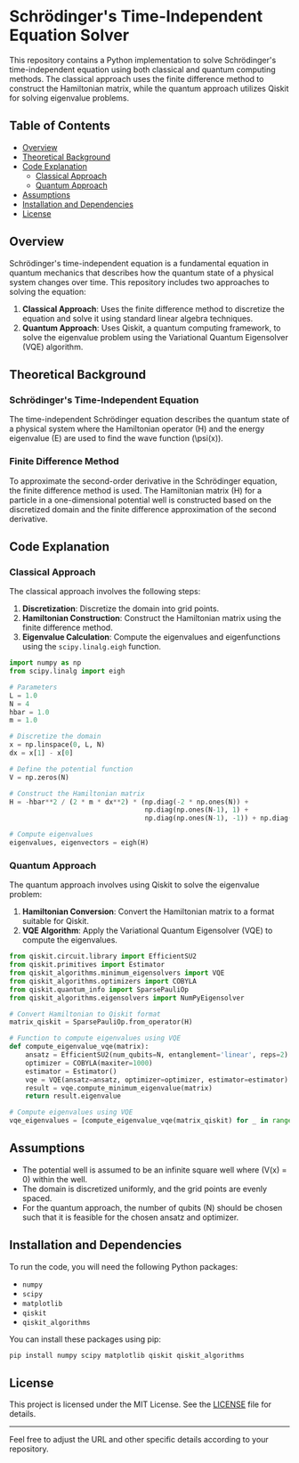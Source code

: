 # Schrödinger's Time-Independent Equation Solver

This repository contains a Python implementation to solve Schrödinger's time-independent equation using both classical and quantum computing methods. The classical approach uses the finite difference method to construct the Hamiltonian matrix, while the quantum approach utilizes Qiskit for solving eigenvalue problems.

## Table of Contents

- [Overview](#overview)
- [Theoretical Background](#theoretical-background)
- [Code Explanation](#code-explanation)
  - [Classical Approach](#classical-approach)
  - [Quantum Approach](#quantum-approach)
- [Assumptions](#assumptions)
- [Installation and Dependencies](#installation-and-dependencies)
- [License](#license)

## Overview

Schrödinger's time-independent equation is a fundamental equation in quantum mechanics that describes how the quantum state of a physical system changes over time. This repository includes two approaches to solving the equation:

1. **Classical Approach**: Uses the finite difference method to discretize the equation and solve it using standard linear algebra techniques.
2. **Quantum Approach**: Uses Qiskit, a quantum computing framework, to solve the eigenvalue problem using the Variational Quantum Eigensolver (VQE) algorithm.

## Theoretical Background

### Schrödinger's Time-Independent Equation

The time-independent Schrödinger equation describes the quantum state of a physical system where the Hamiltonian operator \(H\) and the energy eigenvalue \(E\) are used to find the wave function \(\psi(x)\).

### Finite Difference Method

To approximate the second-order derivative in the Schrödinger equation, the finite difference method is used. The Hamiltonian matrix \(H\) for a particle in a one-dimensional potential well is constructed based on the discretized domain and the finite difference approximation of the second derivative.

## Code Explanation

### Classical Approach

The classical approach involves the following steps:

1. **Discretization**: Discretize the domain into grid points.
2. **Hamiltonian Construction**: Construct the Hamiltonian matrix using the finite difference method.
3. **Eigenvalue Calculation**: Compute the eigenvalues and eigenfunctions using the `scipy.linalg.eigh` function.

```python
import numpy as np
from scipy.linalg import eigh

# Parameters
L = 1.0
N = 4
hbar = 1.0
m = 1.0

# Discretize the domain
x = np.linspace(0, L, N)
dx = x[1] - x[0]

# Define the potential function
V = np.zeros(N)

# Construct the Hamiltonian matrix
H = -hbar**2 / (2 * m * dx**2) * (np.diag(-2 * np.ones(N)) +
                                  np.diag(np.ones(N-1), 1) +
                                  np.diag(np.ones(N-1), -1)) + np.diag(V)

# Compute eigenvalues
eigenvalues, eigenvectors = eigh(H)
```

### Quantum Approach

The quantum approach involves using Qiskit to solve the eigenvalue problem:

1. **Hamiltonian Conversion**: Convert the Hamiltonian matrix to a format suitable for Qiskit.
2. **VQE Algorithm**: Apply the Variational Quantum Eigensolver (VQE) to compute the eigenvalues.

```python
from qiskit.circuit.library import EfficientSU2
from qiskit.primitives import Estimator
from qiskit_algorithms.minimum_eigensolvers import VQE
from qiskit_algorithms.optimizers import COBYLA
from qiskit.quantum_info import SparsePauliOp
from qiskit_algorithms.eigensolvers import NumPyEigensolver

# Convert Hamiltonian to Qiskit format
matrix_qiskit = SparsePauliOp.from_operator(H)

# Function to compute eigenvalues using VQE
def compute_eigenvalue_vqe(matrix):
    ansatz = EfficientSU2(num_qubits=N, entanglement='linear', reps=2)
    optimizer = COBYLA(maxiter=1000)
    estimator = Estimator()
    vqe = VQE(ansatz=ansatz, optimizer=optimizer, estimator=estimator)
    result = vqe.compute_minimum_eigenvalue(matrix)
    return result.eigenvalue

# Compute eigenvalues using VQE
vqe_eigenvalues = [compute_eigenvalue_vqe(matrix_qiskit) for _ in range(num_states)]
```

## Assumptions

- The potential well is assumed to be an infinite square well where \(V(x) = 0\) within the well.
- The domain is discretized uniformly, and the grid points are evenly spaced.
- For the quantum approach, the number of qubits \(N\) should be chosen such that it is feasible for the chosen ansatz and optimizer.

## Installation and Dependencies

To run the code, you will need the following Python packages:

- `numpy`
- `scipy`
- `matplotlib`
- `qiskit`
- `qiskit_algorithms`

You can install these packages using pip:

```bash
pip install numpy scipy matplotlib qiskit qiskit_algorithms
```

## License

This project is licensed under the MIT License. See the [LICENSE](LICENSE) file for details.

---

Feel free to adjust the URL and other specific details according to your repository.

